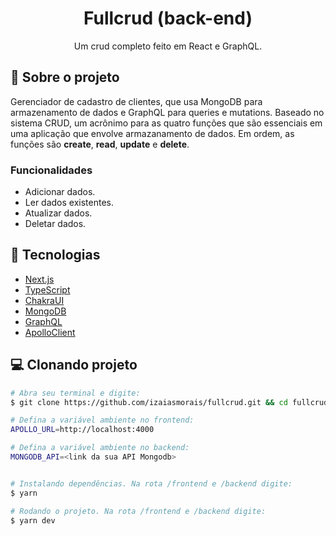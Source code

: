 <h1 align='center'>
   Fullcrud (back-end)
</h1>

<p align="center">Um crud completo feito em React e GraphQL.</p>

## 📃 Sobre o projeto

Gerenciador de cadastro de clientes, que usa MongoDB para armazenamento de dados e GraphQL para queries e mutations. Baseado no sistema CRUD, um acrônimo para as quatro funções que são essenciais em uma aplicação que envolve armazanamento de dados. Em ordem, as funções são **create**, **read**, **update** e **delete**.


### Funcionalidades

- Adicionar dados.
- Ler dados existentes.
- Atualizar dados.
- Deletar dados.

## 🚀 Tecnologias

- [Next.js](https://nextjs.org/)
- [TypeScript](https://www.typescriptlang.org/)
- [ChakraUI](https://chakra-ui.com/)
- [MongoDB](https://www.mongodb.com/)
- [GraphQL](https://graphql.org/)
- [ApolloClient](https://www.apollographql.com/docs/react/)

## 💻 Clonando projeto

```bash
# Abra seu terminal e digite:
$ git clone https://github.com/izaiasmorais/fullcrud.git && cd fullcrud
```

```bash
# Defina a variável ambiente no frontend:
APOLLO_URL=http://localhost:4000

# Defina a variável ambiente no backend:
MONGODB_API=<link da sua API Mongodb>
```

```bash

# Instalando dependências. Na rota /frontend e /backend digite:
$ yarn

# Rodando o projeto. Na rota /frontend e /backend digite:
$ yarn dev

```

